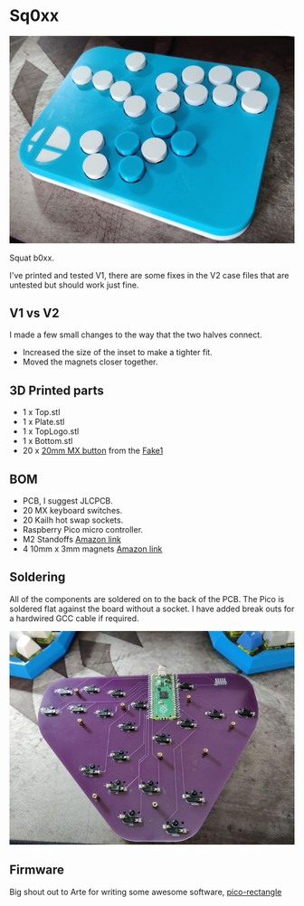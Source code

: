 # Sq0xx

![alt text](media/sq0xx.jpg "Image of sq0xx")

Squat b0xx.

I've printed and tested V1, there are some fixes in the V2 case files that are untested but should work just fine.

## V1 vs V2
I made a few small changes to the way that the two halves connect.

* Increased the size of the inset to make a tighter fit.
* Moved the magnets closer together.

## 3D Printed parts
* 1 x Top.stl
* 1 x Plate.stl
* 1 x TopLogo.stl
* 1 x Bottom.stl
* 20 x [20mm MX button](https://cdn.thingiverse.com/assets/29/e4/cd/0b/65/20.64mm_Keycap.stl) from the [Fake1](https://www.thingiverse.com/thing:4917086)

## BOM
* PCB, I suggest JLCPCB.
* 20 MX keyboard switches.
* 20 Kailh hot swap sockets.
* Raspberry Pico micro controller.
* M2 Standoffs [Amazon link](https://www.amazon.co.uk/gp/product/B08LDF5SMQ)
* 4 10mm x 3mm magnets [Amazon link](https://www.amazon.co.uk/gp/product/B07QKWBS4S)

## Soldering
All of the components are soldered on to the back of the PCB. The Pico is soldered flat against the board without a socket. I have added break outs for a hardwired GCC cable if required.

![alt text](media/pcb.jpg "Image of pcb")

## Firmware
Big shout out to Arte for writing some awesome software, [pico-rectangle](https://github.com/JulienBernard3383279/pico-rectangle)